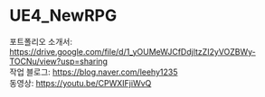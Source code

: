 # UE4_NewRPG

포트폴리오 소개서: https://drive.google.com/file/d/1_yOUMeWJCfDdjltzZI2yVOZBWy-TOCNu/view?usp=sharing
<br>작업 블로그: https://blog.naver.com/leehy1235
<br>동영상: https://youtu.be/CPWXIFjiWvQ

